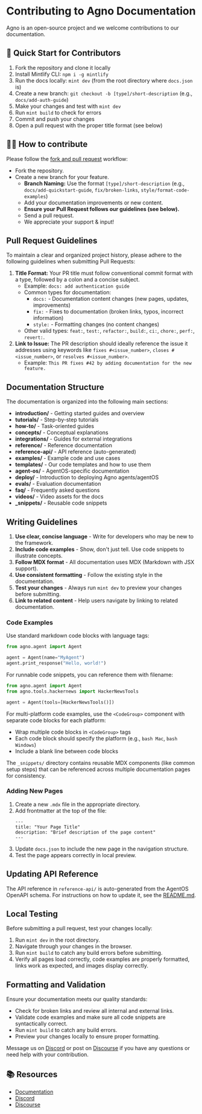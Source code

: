 # Contributing to Agno Documentation

Agno is an open-source project and we welcome contributions to our documentation.

## 🚀 Quick Start for Contributors

1. Fork the repository and clone it locally
2. Install Mintlify CLI: `npm i -g mintlify`
3. Run the docs locally: `mint dev` (from the root directory where `docs.json` is)
4. Create a new branch: `git checkout -b [type]/short-description` (e.g., `docs/add-auth-guide`)
5. Make your changes and test with `mint dev`
6. Run `mint build` to check for errors
7. Commit and push your changes
8. Open a pull request with the proper title format (see below)

## 👩‍💻 How to contribute

Please follow the [fork and pull request](https://docs.github.com/en/get-started/quickstart/contributing-to-projects) workflow:

- Fork the repository.
- Create a new branch for your feature.
  - **Branch Naming:** Use the format `[type]/short-description` (e.g., `docs/add-quickstart-guide`, `fix/broken-links`, `style/format-code-examples`)
  - Add your documentation improvements or new content.
  - **Ensure your Pull Request follows our guidelines (see below).**
  - Send a pull request.
  - We appreciate your support & input!

## Pull Request Guidelines

To maintain a clear and organized project history, please adhere to the following guidelines when submitting Pull Requests:

1.  **Title Format:** Your PR title must follow conventional commit format with a type, followed by a colon and a concise subject.
    - Example: `docs: add authentication guide`
    - Common types for documentation:
      - `docs:` - Documentation content changes (new pages, updates, improvements)
      - `fix:` - Fixes to documentation (broken links, typos, incorrect information)
      - `style:` - Formatting changes (no content changes)
    - Other valid types: `feat:`, `test:`, `refactor:`, `build:`, `ci:`, `chore:`, `perf:`, `revert:`.
2.  **Link to Issue:** The PR description should ideally reference the issue it addresses using keywords like `fixes #<issue_number>`, `closes #<issue_number>`, or `resolves #<issue_number>`.
    - Example: `This PR fixes #42 by adding documentation for the new feature.`

## Documentation Structure

The documentation is organized into the following main sections:

- **introduction/** - Getting started guides and overview
- **tutorials/** - Step-by-step tutorials
- **how-to/** - Task-oriented guides
- **concepts/** - Conceptual explanations
- **integrations/** - Guides for external integrations
- **reference/** - Reference documentation
- **reference-api/** - API reference (auto-generated)
- **examples/** - Example code and use cases
- **templates/** - Our code templates and how to use them
- **agent-os/** - AgentOS-specific documentation
- **deploy/** - Introduction to deploying Agno agents/agentOS
- **evals/** - Evaluation documentation
- **faq/** - Frequently asked questions
- **videos/** - Video assets for the docs
- **_snippets/** - Reusable code snippets

## Writing Guidelines

1. **Use clear, concise language** - Write for developers who may be new to the framework.
2. **Include code examples** - Show, don't just tell. Use code snippets to illustrate concepts.
3. **Follow MDX format** - All documentation uses MDX (Markdown with JSX support).
4. **Use consistent formatting** - Follow the existing style in the documentation.
5. **Test your changes** - Always run `mint dev` to preview your changes before submitting.
6. **Link to related content** - Help users navigate by linking to related documentation.

### Code Examples

Use standard markdown code blocks with language tags:

```python
from agno.agent import Agent

agent = Agent(name="MyAgent")
agent.print_response("Hello, world!")
```

For runnable code snippets, you can reference them with filename:

```python hackernews_agent.py
from agno.agent import Agent
from agno.tools.hackernews import HackerNewsTools

agent = Agent(tools=[HackerNewsTools()])
```

For multi-platform code examples, use the `<CodeGroup>` component with separate code blocks for each platform:

- Wrap multiple code blocks in `<CodeGroup>` tags
- Each code block should specify the platform (e.g., `bash Mac`, `bash Windows`)
- Include a blank line between code blocks

The `_snippets/` directory contains reusable MDX components (like common setup steps) that can be referenced across multiple documentation pages for consistency.

### Adding New Pages

1. Create a new `.mdx` file in the appropriate directory.
2. Add frontmatter at the top of the file:
   ```mdx
   ---
   title: "Your Page Title"
   description: "Brief description of the page content"
   ---
   ```
3. Update `docs.json` to include the new page in the navigation structure.
4. Test the page appears correctly in local preview.

## Updating API Reference

The API reference in `reference-api/` is auto-generated from the AgentOS OpenAPI schema. For instructions on how to update it, see the [README.md](README.md#how-to-generate-a-new-api-reference).

## Local Testing

Before submitting a pull request, test your changes locally:

1. Run `mint dev` in the root directory.
2. Navigate through your changes in the browser.
3. Run `mint build` to catch any build errors before submitting.
4. Verify all pages load correctly, code examples are properly formatted, links work as expected, and images display correctly.

## Formatting and Validation

Ensure your documentation meets our quality standards:

- Check for broken links and review all internal and external links.
- Validate code examples and make sure all code snippets are syntactically correct.
- Run `mint build` to catch any build errors.
- Preview your changes locally to ensure proper formatting.

Message us on [Discord](https://discord.gg/4MtYHHrgA8) or post on [Discourse](https://community.agno.com/) if you have any questions or need help with your contribution.

## 📚 Resources

- <a href="https://docs.agno.com/introduction" target="_blank" rel="noopener noreferrer">Documentation</a>
- <a href="https://discord.gg/4MtYHHrgA8" target="_blank" rel="noopener noreferrer">Discord</a>
- <a href="https://community.agno.com/" target="_blank" rel="noopener noreferrer">Discourse</a>
